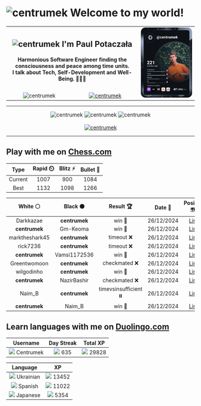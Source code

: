 <h1>
  <img
    src="https://emojis.slackmojis.com/emojis/images/1531849430/4246/blob-sunglasses.gif"
    width="30"
    alt="centrumek"
  />
  Welcome to my world!
</h1>

<table>
  <tbody>
    <tr>
      <td align="center" width="70%" colspan="2">
        <h2>
          <img
            src="https://raw.githubusercontent.com/MartinHeinz/MartinHeinz/master/wave.gif"
            width="30px"
            alt="centrumek"
          />
          I'm Paul Potaczała
        </h2>
        <h4>
          Harmonious Software Engineer finding the consciousness and peace among time units.
          <br/>
          I talk about Tech, Self-Development and Well-Being. 🌿🧘🚀
        </h4>
      </td>
      <td width="30%" rowspan="2">
        <a href="https://app.daily.dev/centrumek">
          <img
            src="./devcard.svg"
            alt="centrumek"
          />
        </a>
      </td>
    </tr>
    <tr align="center">
      <td>
        <img
          src="https://komarev.com/ghpvc/?username=centrumek&label=visitors&color=0e75b6&style=flat"
          alt="centrumek"
        >
      </td>
      <td>
        <a href="https://stackoverflow.com/users/14496012/centrumek">
          <img
            src="https://stackoverflow.com/users/flair/14496012.png?theme=dark"
            alt="centrumek"
          >
        </a>
      </td>
    </tr>
  </tbody>
</table>

---
<div align="center">
  <img 
    src="https://github-readme-stats.vercel.app/api?username=centrumek&show_icons=true&count_private=true&theme=dark&hide_border=true&hide=issues,contribs&bg_color=00000000"
    alt="centrumek"
  />
  <img
    src="https://github-readme-stats.vercel.app/api/top-langs/?username=centrumek&layout=compact&hide_border=true&theme=dark&bg_color=00000000&langs_count=6&exclude_repo=air-statistic-app"
    alt="centrumek"
  />
  <img 
    src="https://github-readme-streak-stats.herokuapp.com?user=centrumek&theme=dark&hide_border=true&background=FFFFFF00"
    alt="centrumek"
  />
  <br/>
  <br/>
  <a href="https://www.buymeacoffee.com/centrumek">
    <img
      src="https://cdn.buymeacoffee.com/buttons/v2/default-orange.png"
      height="50"
      width="210"
      alt="centrumek"
    />
  </a>
</div>

---

## Play with me on [Chess.com](https://www.chess.com/member/centrumek)

<div align="center">
<!--START_SECTION:chessStats-->
<!-- Automatically generated with https://github.com/Balastrong/chess-stats-action -->

| Type | Rapid ⏲️ | Blitz ⚡ | Bullet 🔫 |
|:---:|:---:|:---:|:---:|
| Current | 1007 | 900 | 1084 |
| Best | 1132 | 1098 | 1266 |

| White ⚪ | Black ⚫ | Result 🏆 | Date 📅 | Position 🗺️ | Type 🕕 |
|:---:|:---:|:---:|:---:|:---:|:---:|
| Darkkazae | **centrumek** | win 🥇 | 26/12/2024 | <a href="http://www.ee.unb.ca/cgi-bin/tervo/fen.pl?select=8/1B6/6k1/6p1/1B4P1/p7/P1P2K2/8 w - -">Link</a> | Bullet |
| **centrumek** | Gm-Keoma | win 🥇 | 26/12/2024 | <a href="http://www.ee.unb.ca/cgi-bin/tervo/fen.pl?select=4N3/pp5p/5kp1/5p2/8/2P1n1PP/PP6/5RK1 b - -">Link</a> | Bullet |
| marktheshark45 | **centrumek** | timeout ❌ | 26/12/2024 | <a href="http://www.ee.unb.ca/cgi-bin/tervo/fen.pl?select=8/8/3p1pk1/3Pn2P/6P1/5PK1/1pq5/1R6 b - -">Link</a> | Bullet |
| rick7236 | **centrumek** | timeout ❌ | 26/12/2024 | <a href="http://www.ee.unb.ca/cgi-bin/tervo/fen.pl?select=1r6/3p2p1/5pkp/8/1p2P3/1Q6/P2R3P/5K2 b - -">Link</a> | Bullet |
| **centrumek** | Vamsi1172536 | win 🥇 | 26/12/2024 | <a href="http://www.ee.unb.ca/cgi-bin/tervo/fen.pl?select=3r2k1/p2rpp1p/1p5b/2p4p/P1P1bP2/1P2N1PN/2R4P/1K5R b - -">Link</a> | Bullet |
| Greentwomoon | **centrumek** | checkmated ❌ | 26/12/2024 | <a href="http://www.ee.unb.ca/cgi-bin/tervo/fen.pl?select=8/p1R3R1/5pk1/5r1p/5B2/5KPP/PP6/8 b - -">Link</a> | Bullet |
| wilgodinho | **centrumek** | win 🥇 | 26/12/2024 | <a href="http://www.ee.unb.ca/cgi-bin/tervo/fen.pl?select=2k5/1p3P2/p6p/4p3/2p1P3/2P5/P1Prr2P/4KR2 w - -">Link</a> | Bullet |
| **centrumek** | NazirBashir | checkmated ❌ | 26/12/2024 | <a href="http://www.ee.unb.ca/cgi-bin/tervo/fen.pl?select=r3k1nQ/p1pp1p2/bpn1p3/4P3/1q3BP1/2KP1B2/P1P5/RN6 w q -">Link</a> | Bullet |
| Naim_B | **centrumek** | timevsinsufficient ⏸️ | 26/12/2024 | <a href="http://www.ee.unb.ca/cgi-bin/tervo/fen.pl?select=8/6k1/8/6P1/6K1/8/8/8 w - -">Link</a> | Bullet |
| **centrumek** | Naim_B | win 🥇 | 26/12/2024 | <a href="http://www.ee.unb.ca/cgi-bin/tervo/fen.pl?select=3r2k1/p4pp1/2p4p/2PB4/1P6/P1Q1n3/1K6/8 b - -">Link</a> | Bullet |

<!--END_SECTION:chessStats-->
</div>

## Learn languages with me on [Duolingo.com](https://www.duolingo.com/profile/Centrumek)

<div align="center">
<!--START_SECTION:duolingoStats-->
<!-- Automatically generated with https://github.com/centrumek/duolingo-readme-stats-->

| Username | Day Streak | Total XP |
|:---:|:---:|:---:|
| <img src="https://raw.githubusercontent.com/centrumek/duolingo-readme-stats/main/assets/duolingo.png" height="12"> Centrumek | <img src="https://raw.githubusercontent.com/centrumek/duolingo-readme-stats/main/assets/streakinactive.svg" height="12"> 635 | <img src="https://raw.githubusercontent.com/centrumek/duolingo-readme-stats/main/assets/xp.svg" height="12"> 29828 | <img src="https://raw.githubusercontent.com/centrumek/duolingo-readme-stats/main/assets/xp.svg" height="12"> 0 |

| Language | XP |
|:---:|:---:|
| <img src="https://raw.githubusercontent.com/centrumek/duolingo-readme-stats/main/assets/langs/ukrainian.svg" height="12"> Ukrainian | <img src="https://raw.githubusercontent.com/centrumek/duolingo-readme-stats/main/assets/xp.svg" height="12"> 13452 |
| <img src="https://raw.githubusercontent.com/centrumek/duolingo-readme-stats/main/assets/langs/spanish.svg" height="12"> Spanish | <img src="https://raw.githubusercontent.com/centrumek/duolingo-readme-stats/main/assets/xp.svg" height="12"> 11022 |
| <img src="https://raw.githubusercontent.com/centrumek/duolingo-readme-stats/main/assets/langs/japanese.svg" height="12"> Japanese | <img src="https://raw.githubusercontent.com/centrumek/duolingo-readme-stats/main/assets/xp.svg" height="12"> 5354 |

<!--END_SECTION:duolingoStats-->
</div>
<!--
**centrumek/centrumek** is a ✨ _special_ ✨ repository because its `README.md` (this file) appears on your GitHub profile.

Here are some ideas to get you started:

- 🔭 I’m currently working on ...
- 🌱 I’m currently learning ...
- 👯 I’m looking to collaborate on ...
- 🤔 I’m looking for help with ...
- 💬 Ask me about ...
- 📫 How to reach me: ...
- 😄 Pronouns: ...
- ⚡ Fun fact: ...
-->
